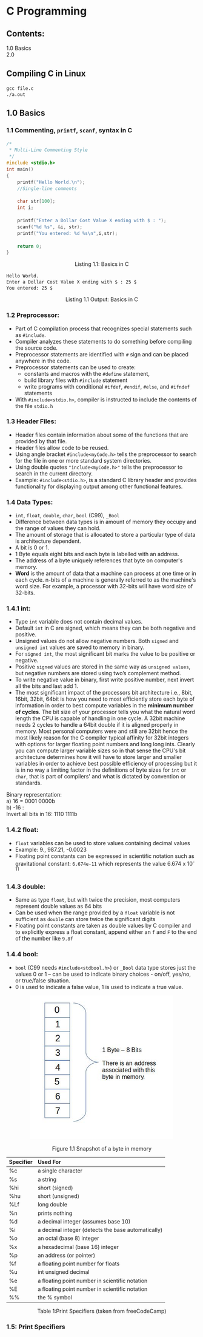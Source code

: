 # **C Programming**

## Contents:  
1.0  Basics  
2.0 
## **Compiling C in Linux** 
```
gcc file.c 
./a.out
```
## **1.0 Basics** 
### **1.1 Commenting, `printf`, `scanf`, syntax in C** 
```c
/*
 * Multi-Line Commenting Style 
 */
#include <stdio.h>
int main()
{
	printf("Hello World.\n");
	//Single-line comments 
	
	char str[100];
	int i;
	
	printf("Enter a Dollar Cost Value X ending with $ : ");
	scanf("%d %s", &i, str);
	printf("You entered: %d %s\n",i,str);
	
	return 0;
}
```
<p align="center">Listing 1.1: Basics in C</p>  

```
Hello World.  
Enter a Dollar Cost Value X ending with $ : 25 $
You entered: 25 $
```
<p align="center">Listing 1.1 Output: Basics in C</p>  

### **1.2 Preprocessor:** 
- Part of C compilation process that recognizes special statements such as `#include`.
- Compiler analyzes these statements to do something before compiling the source code.
- Preprocessor statements are identified with `#` sign and can be placed anywhere in the code.
- Preprocessor statements can be used to create:
  - constants and macros with the `#define` statement, 
  - build library files with `#include` statement 
  - write programs with conditional `#ifdef`, `#endif`, `#else`, and `#ifndef` statements 
- With `#include<stdio.h>`, compiler is instructed to include the contents of the file `stdio.h`
### **1.3 Header Files:** 
- Header files contain information about some of the functions that are provided by that file.
- Header files allow code to be reused.
- Using angle bracket  `#include<myCode.h>` tells the preprocessor to search for the file in one or more standard system directories.
- Using double quotes `"include<myCode.h>"` tells the preprocessor to search in the current directory.
- Example: `#include<stdio.h>`, is a standard C library header and provides functionality for displaying output among other functional features.
### **1.4 Data Types:** 
- `int`, `float`, `double`, `char`, `bool` (C99), `_Bool`
- Difference between data types is in amount of memory they occupy and the range of values they can hold. 
- The amount of storage that is allocated to store a particular type of data is architecture dependent. 
- A bit is 0 or 1.
- 1 Byte equals eight bits and each byte is labelled with an address. 
- The address of a byte uniquely references that byte on computer's memory. 
- **Word** is the amount of data that a machine can process at one time or in each cycle. n-bits of a machine is generally referred to as the machine's word size. For example, a processor with 32-bits will have word size of 32-bits.

### **1.4.1 int:** 
- Type ``int`` variable does not contain decimal values. 
- Default ```int``` in C are signed, which means they can be both negative and positive.  
- Unsigned values do not allow negative numbers. Both ```signed``` and ```unsigned int``` values are saved to memory in binary.  
- For ```signed int```, the most significant bit marks the value to be positive or negative.
- Positive ```signed``` values are stored in the same way as ```unsigned values```, but negative numbers are stored using two’s complement method.  
- To write negative value in binary, first write positive number, next invert all the bits and last add 1.   
- The most significant impact of the processors bit architecture i.e., 8bit, 16bit, 32bit, 64bit is how you need to most efficiently store each byte of information in order to best compute variables in the **minimum number of cycles**. The bit size of your processor tells you what the natural word length the CPU is capable of handling in one cycle. A 32bit machine needs 2 cycles to handle a 64bit double if it is aligned properly in memory. Most personal computers were and still are 32bit hence the most likely reason for the C compiler typical affinity for 32bit integers with options for larger floating point numbers and long long ints. Clearly you can compute larger variable sizes so in that sense the CPU's bit architecture determines how it will have to store larger and smaller variables in order to achieve best possible efficiency of processing but it is in no way a limiting factor in the definitions of byte sizes for ```int``` or ```char```, that is part of compilers' and what is dictated by convention or standards.

Binary representation:  
a) 16 = 0001 0000b  
b) -16 :  
   Invert all bits in 16: 1110 1111b

### **1.4.2 float:** 
- ```float``` variables can be used to store values containing decimal values 
- Example: 9., 987.21, -0.0023
- Floating point constants can be expressed in scientific notation such as gravitational constant: ```6.674e-11``` which represents the value 6.674 x 10<sup>-11</sup>
### **1.4.3 double:** 
- Same as type ```float```, but with twice the precision, most computers represent double values as 64 bits 
- Can be used when the range provided by a ```float``` variable is not sufficient as ```double``` can store twice the significant digits 
- Floating point constants are taken as double values by C compiler and to explicitly express a float constant, append either an ```f``` and ```F``` to the end of the number like ```9.8f``` 
### **1.4.4 bool:** 
- ```bool``` (C99 needs ```#include<stdbool.h>```) or ```_Bool``` data type stores just the values 0 or 1 – can be used to indicate binary choices - on/off, yes/no, or true/false situation.  
- 0 is used to indicate a false value, 1 is used to indicate a true value. 



<p align="center"> <img src="1_BasicConcepts/ByteInMemory5.jpg"> </p>
<p align="center">Figure 1.1 Snapshot of a byte in memory</p>  

| Specifier | Used For                                           |
| :-------- | :------------------------------------------------- |
| %c        | a single character                                 |
| %s        | a string                                           |
| %hi       | short (signed)                                     |
| %hu       | short (unsigned)                                   |
| %Lf       | long double                                        |
| %n        | prints nothing                                     |
| %d        | a decimal integer (assumes base 10)                |
| %i        | a decimal integer (detects the base automatically) |
| %o        | an octal (base 8) integer                          |
| %x        | a hexadecimal (base 16) integer                    |
| %p        | an address (or pointer)                            |
| %f        | a floating point number for floats                 |
| %u        | int unsigned decimal                               |
| %e        | a floating point number in scientific notation     |
| %E        | a floating point number in scientific notation     |
| %%        | the % symbol                                       |
<p align="center">Table 1:Print Specifiers (taken from freeCodeCamp)</p> 

### **1.5: Print Specifiers** 
